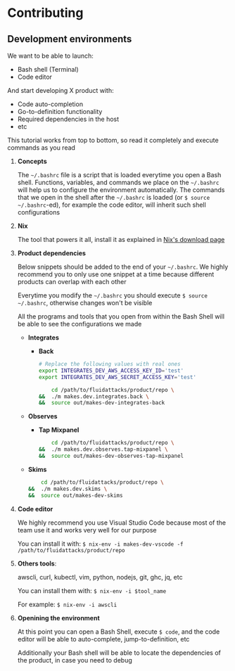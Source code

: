 # Contributing

## Development environments

We want to be able to launch:
- Bash shell (Terminal)
- Code editor

And start developing X product with:
- Code auto-completion
- Go-to-definition functionality
- Required dependencies in the host
- etc

This tutorial works from top to bottom,
so read it completely and execute commands as you read

1. **Concepts**

    The `~/.bashrc` file is a script that is loaded everytime you open a Bash shell.
    Functions, variables, and commands we place on the `~/.bashrc` will help us to
    configure the environment automatically.
    The commands that we open in the shell after the `~/.bashrc` is loaded
    (or `$ source ~/.bashrc`-ed),
    for example the code editor, will inherit such shell configurations

1. **Nix**

    The tool that powers it all, install it as explained in
    [Nix's download page](https://nixos.org/download.html)

1. **Product dependencies**

    Below snippets should be added to the end of your `~/.bashrc`.
    We highly recommend you to only use one snippet at a time because
    different products can overlap with each other

    Everytime you modify the `~/.bashrc` you should execute `$ source ~/.bashrc`,
    otherwise changes won't be visible

    All the programs and tools that you open from within the Bash Shell will
    be able to see the configurations we made

    - **Integrates**

        - **Back**

            ```bash
            # Replace the following values with real ones
            export INTEGRATES_DEV_AWS_ACCESS_KEY_ID='test'
            export INTEGRATES_DEV_AWS_SECRET_ACCESS_KEY='test'

                cd /path/to/fluidattacks/product/repo \
            &&  ./m makes.dev.integrates.back \
            &&  source out/makes-dev-integrates-back
            ```

    - **Observes**

        - **Tap Mixpanel**

            ```bash
                cd /path/to/fluidattacks/product/repo \
            &&  ./m makes.dev.observes.tap-mixpanel \
            &&  source out/makes-dev-observes-tap-mixpanel
            ```

    - **Skims**

        ```bash
            cd /path/to/fluidattacks/product/repo \
        &&  ./m makes.dev.skims \
        &&  source out/makes-dev-skims
        ```

1. **Code editor**

    We highly recommend you use Visual Studio Code because most of the team use it and works very well for our purpose

    You can install it with:
    `$ nix-env -i makes-dev-vscode -f /path/to/fluidattacks/product/repo`

1. **Others tools**:

    awscli, curl, kubectl, vim, python, nodejs, git, ghc, jq, etc

    You can install them with:
    `$ nix-env -i $tool_name`

    For example: `$ nix-env -i awscli`

1. **Openining the environment**

    At this point you can open a Bash Shell,
    execute `$ code`, and the code editor will be able to auto-complete,
    jump-to-definition, etc

    Additionally your Bash shell will be able to locate the dependencies of the product,
    in case you need to debug
